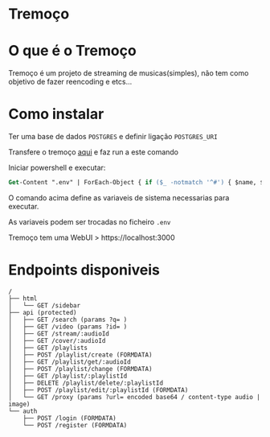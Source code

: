 ﻿# Tremoço

# O que é o Tremoço

Tremoço é um projeto de streaming de musicas(simples), não tem como objetivo de fazer reencoding e etcs...

# Como instalar

Ter uma base de dados `POSTGRES` e definir ligação `POSTGRES_URI` 

Transfere o tremoço [aqui](https://github.com/atjoao/concordo/releases) e faz run a este comando

Iniciar powershell e executar:
```ps
Get-Content ".env" | ForEach-Object { if ($_ -notmatch '^#') { $name, $value = $_ -split '=', 2; $value = $value.Trim().Trim('"'); [System.Environment]::SetEnvironmentVariable($name.Trim(), $value, [System.EnvironmentVariableTarget]::Process) } }; .\music.exe
```
O comando acima define as variaveis de sistema necessarias para executar.

As variaveis podem ser trocadas no ficheiro `.env`

Tremoço tem uma WebUI > https://localhost:3000

# Endpoints disponiveis
```
/
├── html
│   └── GET /sidebar
├── api (protected)
│   ├── GET /search (params ?q= )
│   ├── GET /video (params ?id= )
│   ├── GET /stream/:audioId
│   ├── GET /cover/:audioId
│   ├── GET /playlists
│   ├── POST /playlist/create (FORMDATA)
│   ├── GET /playlist/get/:audioId
│   ├── POST /playlist/change (FORMDATA)
│   ├── GET /playlist/:playlistId
│   ├── DELETE /playlist/delete/:playlistId
│   ├── POST /playlist/edit/:playlistId (FORMDATA)
│   └── GET /proxy (params ?url= encoded base64 / content-type audio | image)
└── auth
    ├── POST /login (FORMDATA)
    └── POST /register (FORMDATA)

```